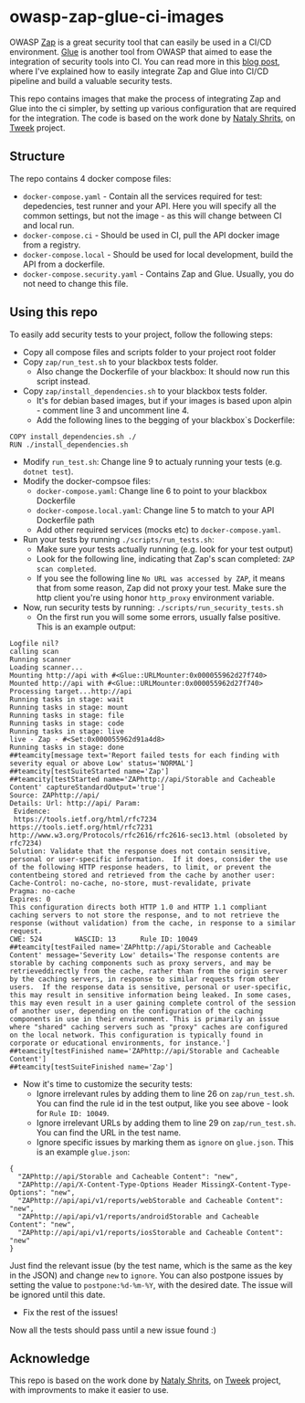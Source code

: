 # owasp-zap-glue-ci-images
OWASP [Zap](https://github.com/zaproxy/zaproxy) is a great security tool that can easily be used in a CI/CD environment. [Glue](https://github.com/OWASP/glue) is another tool from OWASP that aimed to ease the integration of security tools into CI. You can read more in this [blog post](https://blog.solutotlv.com/dynamic-security-testing-made-easy?utm_source=github), where I've explained how to easily integrate Zap and Glue into CI/CD pipeline and build a valuable security tests.

This repo contains images that make the process of integrating Zap and Glue into the ci simpler, by setting up various configuration that are required for the integration. The code is based on the work done by [Nataly Shrits](https://github.com/nataly87s), on [Tweek](https://github.com/Soluto/tweek) project. 

## Structure
The repo contains 4 docker compose files:
* `docker-compose.yaml` - Contain all the services required for test: depedencies, test runner and your API. Here you will specify all the common settings, but not the image - as this will change between CI and local run.
* `docker-compose.ci` - Should be used in CI, pull the API docker image from a registry.
* `docker-compose.local` - Should be used for local development, build the API from a dockerfile.
* `docker-compose.security.yaml` - Contains Zap and Glue. Usually, you do not need to change this file.

## Using this repo
To easily add security tests to your project, follow the following steps:
* Copy all compose files and scripts folder to your project root folder
* Copy `zap/run_test.sh` to your blackbox tests folder. 
  * Also change the Dockerfile of your blackbox: It should now run this script instead.
* Copy `zap/install_dependencies.sh` to your blackbox tests folder.
  * It's for debian based images, but if your images is based upon alpin - comment line 3 and uncomment line 4.
  * Add the following lines to the begging of your blackbox`s Dockerfile:
```
COPY install_dependencies.sh ./
RUN ./install_dependencies.sh
```
* Modify `run_test.sh`: Change line 9 to actualy running your tests (e.g. `dotnet test`).
* Modify the docker-compsoe files:
  * `docker-compose.yaml`: Change line 6 to point to your blackbox Dockerfile
  * `docker-compose.local.yaml`: Change line 5 to match to your API Dockerfile path
  * Add other required services (mocks etc) to `docker-compose.yaml`.
* Run your tests by running `./scripts/run_tests.sh`:
  * Make sure your tests actually running (e.g. look for your test output)
  * Look for the following line, indicating that Zap's scan completed: `ZAP scan completed`.
  * If you see the following line `No URL was accessed by ZAP`, it means that from some reason, Zap did not proxy your test. Make sure the http client you're using honor `http_proxy` environment variable.
* Now, run security tests by running: `./scripts/run_security_tests.sh`
  * On the first run you will some some errors, usually false positive. This is an example output:
```
Logfile nil?
calling scan
Running scanner
Loading scanner...
Mounting http://api with #<Glue::URLMounter:0x000055962d27f740>
Mounted http://api with #<Glue::URLMounter:0x000055962d27f740>
Processing target...http://api
Running tasks in stage: wait
Running tasks in stage: mount
Running tasks in stage: file
Running tasks in stage: code
Running tasks in stage: live
live - Zap - #<Set:0x000055962d91a4d8>
Running tasks in stage: done
##teamcity[message text='Report failed tests for each finding with severity equal or above Low' status='NORMAL']
##teamcity[testSuiteStarted name='Zap']
##teamcity[testStarted name='ZAPhttp://api/Storable and Cacheable Content' captureStandardOutput='true']
Source: ZAPhttp://api/
Details: Url: http://api/ Param:
 Evidence:
 https://tools.ietf.org/html/rfc7234
https://tools.ietf.org/html/rfc7231
http://www.w3.org/Protocols/rfc2616/rfc2616-sec13.html (obsoleted by rfc7234)
Solution: Validate that the response does not contain sensitive, personal or user-specific information.  If it does, consider the use of the following HTTP response headers, to limit, or prevent the contentbeing stored and retrieved from the cache by another user:
Cache-Control: no-cache, no-store, must-revalidate, private
Pragma: no-cache
Expires: 0
This configuration directs both HTTP 1.0 and HTTP 1.1 compliant caching servers to not store the response, and to not retrieve the response (without validation) from the cache, in response to a similar request.
CWE: 524        WASCID: 13      Rule ID: 10049
##teamcity[testFailed name='ZAPhttp://api/Storable and Cacheable Content' message='Severity Low' details='The response contents are storable by caching components such as proxy servers, and may be retrieveddirectly from the cache, rather than from the origin server by the caching servers, in response to similar requests from other users.  If the response data is sensitive, personal or user-specific, this may result in sensitive information being leaked. In some cases, this may even result in a user gaining complete control of the session of another user, depending on the configuration of the caching components in use in their environment. This is primarily an issue where "shared" caching servers such as "proxy" caches are configured on the local network. This configuration is typically found in corporate or educational environments, for instance.']
##teamcity[testFinished name='ZAPhttp://api/Storable and Cacheable Content']
##teamcity[testSuiteFinished name='Zap']
```
* Now it's time to customize the security tests:
  * Ignore irrelevant rules by adding them to line 26 on `zap/run_test.sh`. You can find the rule id in the test output, like you see above - look for `Rule ID: 10049`.
  * Ignore irrelevant URLs by adding them to line 29 on `zap/run_test.sh`. You can find the URL in the test name.
  * Ignore specific issues by marking them as `ignore` on `glue.json`. This is an example `glue.json`:
```
{
  "ZAPhttp://api/Storable and Cacheable Content": "new",
  "ZAPhttp://api/X-Content-Type-Options Header MissingX-Content-Type-Options": "new",
  "ZAPhttp://api/api/v1/reports/webStorable and Cacheable Content": "new",
  "ZAPhttp://api/api/v1/reports/androidStorable and Cacheable Content": "new",
  "ZAPhttp://api/api/v1/reports/iosStorable and Cacheable Content": "new"
}
```
Just find the relevant issue (by the test name, which is the same as the key in the JSON) and change `new` to `ignore`. 
You can also postpone issues by setting the value to `postpone:%d-%m-%Y`, with the desired date.
The issue will be ignored until this date.
* Fix the rest of the issues!

Now all the tests should pass until a new issue found :)

## Acknowledge 
This repo is based on the work done by [Nataly Shrits](https://github.com/nataly87s), on [Tweek](https://github.com/Soluto/tweek) project, with improvments to make it easier to use.